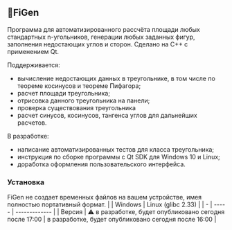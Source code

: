 ## 📐FiGen 
Программа для автоматизированного рассчёта площади любых стандартных n-угольников, генерации любых заданных фигур, заполнения недостающих углов и сторон. Сделано на C++ с применением Qt.

Поддерживается:
* вычисление недостающих данных в треугольнике, в том числе по теореме косинусов и теореме Пифагора;
* расчет площади треугольника;
* отрисовка данного треугольника на панели;
* проверка существования треугольника
* расчет синусов, косинусов, тангенса углов для дальнейших расчетов.

В разработке:
* написание автоматизированных тестов для класса треугольника;
* инструкция по сборке программы с Qt SDK для Windows 10 и Linux;
* доработка оформления пользовательского интерфейса.

### Установка
FiGen не создает временных файлов на вашем устройстве, имея полностью портативный формат. 
| | Windows | Linux (glibc 2.33) |
| - | ----- | ------------- |
| Версия | ⚠ в разработке, будет опубликовано сегодня после 17:00 | в разработке, будет опубликовано сегодня после 16:00 |
